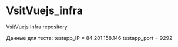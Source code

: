 # VsitVuejs_infra
VsitVuejs Infra repository

Данные для теста:
testapp_IP = 84.201.158.146
testapp_port = 9292

